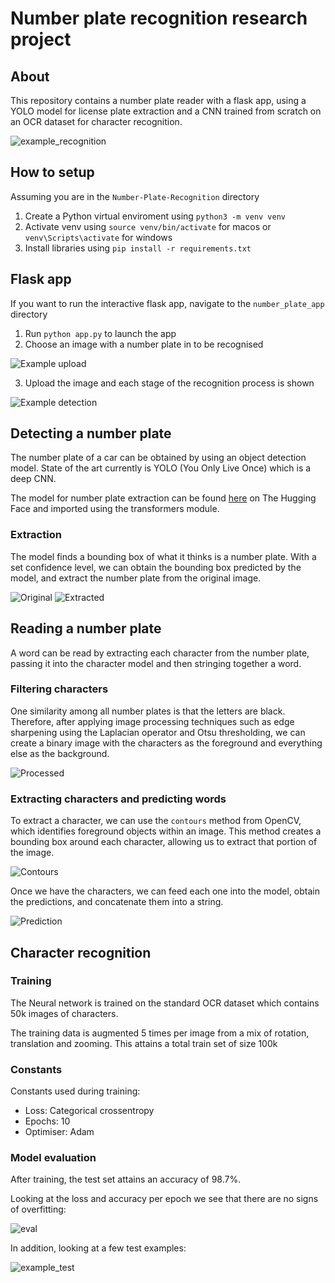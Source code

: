 # Number plate recognition research project

## About

This repository contains a number plate reader with a flask app, using a YOLO model for license plate extraction and a CNN trained from scratch on an OCR dataset for character recognition.

![example_recognition](docs/example_reading.png)

## How to setup

Assuming you are in the `Number-Plate-Recognition` directory

1. Create a Python virtual enviroment using `python3 -m venv venv`
2. Activate venv using `source venv/bin/activate` for macos or `venv\Scripts\activate` for windows
3. Install libraries using `pip install -r requirements.txt`

## Flask app

If you want to run the interactive flask app, navigate to the `number_plate_app` directory

1. Run `python app.py` to launch the app
2. Choose an image with a number plate in to be recognised

![Example upload](docs/example_upload.png)

3. Upload the image and each stage of the recognition process is shown

![Example detection](docs/example_detection.png)



## Detecting a number plate

The number plate of a car can be obtained by using an object detection model. State of the art currently is YOLO (You Only Live Once) which is a deep CNN. 

The model for number plate extraction can be found [here](https://huggingface.co/nickmuchi/yolos-small-finetuned-license-plate-detection) on The Hugging Face and imported using the transformers module.

### Extraction

The model finds a bounding box of what it thinks is a number plate. With a set confidence level, we can obtain the bounding box predicted by the model, and extract the number plate from the original image.

![Original](docs/original.png) ![Extracted](docs/extracted.png)

## Reading a number plate

A word can be read by extracting each character from the number plate, passing it into the character model and then stringing together a word.

### Filtering characters

One similarity among all number plates is that the letters are black. Therefore, after applying image processing techniques such as edge sharpening using the Laplacian operator and Otsu thresholding, we can create a binary image with the characters as the foreground and everything else as the background.

![Processed](docs/processed.png)

### Extracting characters and predicting words

To extract a character, we can use the `contours` method from OpenCV, which identifies foreground objects within an image. This method creates a bounding box around each character, allowing us to extract that portion of the image.

![Contours](docs/contours.png)

Once we have the characters, we can feed each one into the model, obtain the predictions, and concatenate them into a string.

![Prediction](docs/prediction.png)

## Character recognition

### Training

The Neural network is trained on the standard OCR dataset which contains 50k images of characters.

The training data is augmented 5 times per image from a mix of rotation, translation and zooming. This attains a total train set of size 100k

### Constants

Constants used during training:

- Loss: Categorical crossentropy
- Epochs: 10
- Optimiser: Adam

### Model evaluation

After training, the test set attains an accuracy of 98.7%.

Looking at the loss and accuracy per epoch we see that there are no signs of overfitting:

![eval](docs/model_eval.png)

In addition, looking at a few test examples: 

![example_test](docs/character_example.png)
